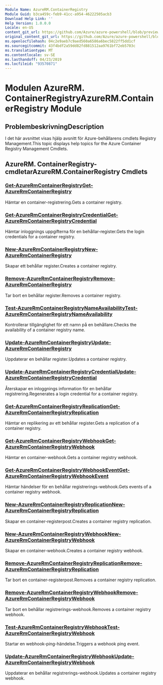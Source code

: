 ```yaml
---
Module Name: AzureRM.ContainerRegistry
Module Guid: b3ca459c-feb9-41cc-a954-46222505acb3
Download Help Link: ''
Help Version: 1.0.0.0
Locale: en-US
content_git_url: https://github.com/Azure/azure-powershell/blob/preview/src/ResourceManager/ContainerRegistry/Commands.ContainerRegistry/help/AzureRM.ContainerRegistry.md
original_content_git_url: https://github.com/Azure/azure-powershell/blob/preview/src/ResourceManager/ContainerRegistry/Commands.ContainerRegistry/help/AzureRM.ContainerRegistry.md
ms.openlocfilehash: 04c2e9aeb7c9aed560a6586a6bec5822ff5dd1cf
ms.sourcegitcommit: 43f4bdf2a59dd82fd881512aa9761bf72eb5703c
ms.translationtype: MT
ms.contentlocale: sv-SE
ms.lasthandoff: 04/23/2019
ms.locfileid: "93570871"
---
```

# <span data-ttu-id="22c6f-101">Modulen AzureRM. ContainerRegistry</span><span class="sxs-lookup"><span data-stu-id="22c6f-101">AzureRM.ContainerRegistry Module</span></span>
## <span data-ttu-id="22c6f-102">Problembeskrivning</span><span class="sxs-lookup"><span data-stu-id="22c6f-102">Description</span></span>
<span data-ttu-id="22c6f-103">I det här avsnittet visas hjälp avsnitt för Azure-behållarens cmdlets Registry Management.</span><span class="sxs-lookup"><span data-stu-id="22c6f-103">This topic displays help topics for the Azure Container Registry Management Cmdlets.</span></span>

## <span data-ttu-id="22c6f-104">AzureRM. ContainerRegistry-cmdletar</span><span class="sxs-lookup"><span data-stu-id="22c6f-104">AzureRM.ContainerRegistry Cmdlets</span></span>
### [<span data-ttu-id="22c6f-105">Get-AzureRmContainerRegistry</span><span class="sxs-lookup"><span data-stu-id="22c6f-105">Get-AzureRmContainerRegistry</span></span>](Get-AzureRmContainerRegistry.md)
<span data-ttu-id="22c6f-106">Hämtar en container-registrering.</span><span class="sxs-lookup"><span data-stu-id="22c6f-106">Gets a container registry.</span></span>

### [<span data-ttu-id="22c6f-107">Get-AzureRmContainerRegistryCredential</span><span class="sxs-lookup"><span data-stu-id="22c6f-107">Get-AzureRmContainerRegistryCredential</span></span>](Get-AzureRmContainerRegistryCredential.md)
<span data-ttu-id="22c6f-108">Hämtar inloggnings uppgifterna för en behållar-register.</span><span class="sxs-lookup"><span data-stu-id="22c6f-108">Gets the login credentials for a container registry.</span></span>

### [<span data-ttu-id="22c6f-109">New-AzureRmContainerRegistry</span><span class="sxs-lookup"><span data-stu-id="22c6f-109">New-AzureRmContainerRegistry</span></span>](New-AzureRmContainerRegistry.md)
<span data-ttu-id="22c6f-110">Skapar ett behållar register.</span><span class="sxs-lookup"><span data-stu-id="22c6f-110">Creates a container registry.</span></span>

### [<span data-ttu-id="22c6f-111">Remove-AzureRmContainerRegistry</span><span class="sxs-lookup"><span data-stu-id="22c6f-111">Remove-AzureRmContainerRegistry</span></span>](Remove-AzureRmContainerRegistry.md)
<span data-ttu-id="22c6f-112">Tar bort en behållar register.</span><span class="sxs-lookup"><span data-stu-id="22c6f-112">Removes a container registry.</span></span>

### [<span data-ttu-id="22c6f-113">Test-AzureRmContainerRegistryNameAvailability</span><span class="sxs-lookup"><span data-stu-id="22c6f-113">Test-AzureRmContainerRegistryNameAvailability</span></span>](Test-AzureRmContainerRegistryNameAvailability.md)
<span data-ttu-id="22c6f-114">Kontrollerar tillgänglighet för ett namn på en behållare.</span><span class="sxs-lookup"><span data-stu-id="22c6f-114">Checks the availability of a container registry name.</span></span>

### [<span data-ttu-id="22c6f-115">Update-AzureRmContainerRegistry</span><span class="sxs-lookup"><span data-stu-id="22c6f-115">Update-AzureRmContainerRegistry</span></span>](Update-AzureRmContainerRegistry.md)
<span data-ttu-id="22c6f-116">Uppdaterar en behållar register.</span><span class="sxs-lookup"><span data-stu-id="22c6f-116">Updates a container registry.</span></span>

### [<span data-ttu-id="22c6f-117">Update-AzureRmContainerRegistryCredential</span><span class="sxs-lookup"><span data-stu-id="22c6f-117">Update-AzureRmContainerRegistryCredential</span></span>](Update-AzureRmContainerRegistryCredential.md)
<span data-ttu-id="22c6f-118">Återskapar en inloggnings information för en behållar registrering.</span><span class="sxs-lookup"><span data-stu-id="22c6f-118">Regenerates a login credential for a container registry.</span></span>

### [<span data-ttu-id="22c6f-119">Get-AzureRmContainerRegistryReplication</span><span class="sxs-lookup"><span data-stu-id="22c6f-119">Get-AzureRmContainerRegistryReplication</span></span>](Get-AzureRmContainerRegistryReplication.md)
<span data-ttu-id="22c6f-120">Hämtar en replikering av ett behållar register.</span><span class="sxs-lookup"><span data-stu-id="22c6f-120">Gets a replication of a container registry.</span></span>

### [<span data-ttu-id="22c6f-121">Get-AzureRmContainerRegistryWebhook</span><span class="sxs-lookup"><span data-stu-id="22c6f-121">Get-AzureRmContainerRegistryWebhook</span></span>](Get-AzureRmContainerRegistryWebhook.md)
<span data-ttu-id="22c6f-122">Hämtar en container-webhook.</span><span class="sxs-lookup"><span data-stu-id="22c6f-122">Gets a container registry webhook.</span></span>

### [<span data-ttu-id="22c6f-123">Get-AzureRmContainerRegistryWebhookEvent</span><span class="sxs-lookup"><span data-stu-id="22c6f-123">Get-AzureRmContainerRegistryWebhookEvent</span></span>](Get-AzureRmContainerRegistryWebhookEvent.md)
<span data-ttu-id="22c6f-124">Hämtar händelser för en behållar registrerings-webhook.</span><span class="sxs-lookup"><span data-stu-id="22c6f-124">Gets events of a container registry webhook.</span></span>

### [<span data-ttu-id="22c6f-125">New-AzureRmContainerRegistryReplication</span><span class="sxs-lookup"><span data-stu-id="22c6f-125">New-AzureRmContainerRegistryReplication</span></span>](New-AzureRmContainerRegistryReplication.md)
<span data-ttu-id="22c6f-126">Skapar en container-registerpost.</span><span class="sxs-lookup"><span data-stu-id="22c6f-126">Creates a container registry replication.</span></span>

### [<span data-ttu-id="22c6f-127">New-AzureRmContainerRegistryWebhook</span><span class="sxs-lookup"><span data-stu-id="22c6f-127">New-AzureRmContainerRegistryWebhook</span></span>](New-AzureRmContainerRegistryWebhook.md)
<span data-ttu-id="22c6f-128">Skapar en container-webhook.</span><span class="sxs-lookup"><span data-stu-id="22c6f-128">Creates a container registry webhook.</span></span>

### [<span data-ttu-id="22c6f-129">Remove-AzureRmContainerRegistryReplication</span><span class="sxs-lookup"><span data-stu-id="22c6f-129">Remove-AzureRmContainerRegistryReplication</span></span>](Remove-AzureRmContainerRegistryReplication.md)
<span data-ttu-id="22c6f-130">Tar bort en container-registerpost.</span><span class="sxs-lookup"><span data-stu-id="22c6f-130">Removes a container registry replication.</span></span>

### [<span data-ttu-id="22c6f-131">Remove-AzureRmContainerRegistryWebhook</span><span class="sxs-lookup"><span data-stu-id="22c6f-131">Remove-AzureRmContainerRegistryWebhook</span></span>](Remove-AzureRmContainerRegistryWebhook.md)
<span data-ttu-id="22c6f-132">Tar bort en behållar registrerings-webhook.</span><span class="sxs-lookup"><span data-stu-id="22c6f-132">Removes a container registry webhook.</span></span>

### [<span data-ttu-id="22c6f-133">Test-AzureRmContainerRegistryWebhook</span><span class="sxs-lookup"><span data-stu-id="22c6f-133">Test-AzureRmContainerRegistryWebhook</span></span>](Test-AzureRmContainerRegistryWebhook.md)
<span data-ttu-id="22c6f-134">Startar en webhook-ping-händelse.</span><span class="sxs-lookup"><span data-stu-id="22c6f-134">Triggers a webhook ping event.</span></span>

### [<span data-ttu-id="22c6f-135">Update-AzureRmContainerRegistryWebhook</span><span class="sxs-lookup"><span data-stu-id="22c6f-135">Update-AzureRmContainerRegistryWebhook</span></span>](Update-AzureRmContainerRegistryWebhook.md)
<span data-ttu-id="22c6f-136">Uppdaterar en behållar registrerings-webhook.</span><span class="sxs-lookup"><span data-stu-id="22c6f-136">Updates a container registry webhook.</span></span>
